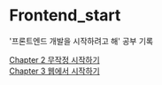 # Frontend_start
'프론트엔드 개발을 시작하려고 해' 공부 기록

[Chapter 2 무작정 시작하기](https://github.com/gracelee5/Frontend_start/tree/main/Chapter2)   
[Chapter 3 웹에서 시작하기]()
